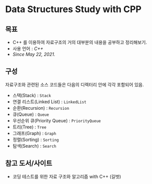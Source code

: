 # Data Structures Study with CPP

## 목표
- C++ 를 이용하여 자료구조의 거의 대부분의 내용을 공부하고 정리해보기.
- 사용 언어 : *C++*
- *Since May 22, 2021.*

## 구성

자료구조와 관련된 소스 코드들은 다음의 디렉터리 안에 각각 포함되어 있음.

- 스택(Stack) : `Stack`
- 연결 리스트(Linked List) : `LinkedList`
- 순환(Recursion) : `Recursion`
- 큐(Queue) : `Queue`
- 우선순위 큐(Priority Queue) : `PriorityQueue`
- 트리(Tree) : `Tree`
- 그래프(Graph) : `Graph`
- 정렬(Sorting) : `Sorting`
- 탐색(Search) : `Search`

## 참고 도서/사이트
- 코딩 테스트를 위한 자료 구조와 알고리즘 with C++ (길벗)
